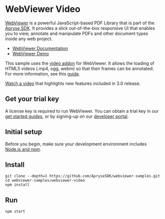 # WebViewer Video

[WebViewer](https://docs.apryse.com/web/guides/get-started) is a powerful JavaScript-based PDF Library that is part of the [Apryse SDK](https://apryse.com/). It provides a slick out-of-the-box responsive UI that enables you to view, annotate and manipulate PDFs and other document types inside any web project.

- [WebViewer Documentation](https://docs.apryse.com/web/guides/get-started)
- [WebViewer Demo](https://showcase.apryse.com/)

This sample uses the [video addon](https://www.npmjs.com/package/@pdftron/webviewer-video) for WebViewer. It allows the loading of HTML5 videos (.mp4, ogg, webm) so that their frames can be annotated. For more information, see this [guide](https://docs.apryse.com/web/guides/get-started/manually-video).

[Watch a video](https://youtu.be/d_yIN8aZE6Y) that highlights new features included in 3.0 release.

## Get your trial key

A license key is required to run WebViewer. You can obtain a trial key in our [get started guides](https://docs.apryse.com/web/guides/get-started), or by signing-up on our [developer portal](https://dev.apryse.com/).

## Initial setup

Before you begin, make sure your development environment includes [Node.js and npm](https://www.npmjs.com/get-npm).

## Install

```
git clone --depth=1 https://github.com/ApryseSDK/webviewer-samples.git
cd webviewer-samples/webviewer-video
npm install
```

## Run

```
npm start
```